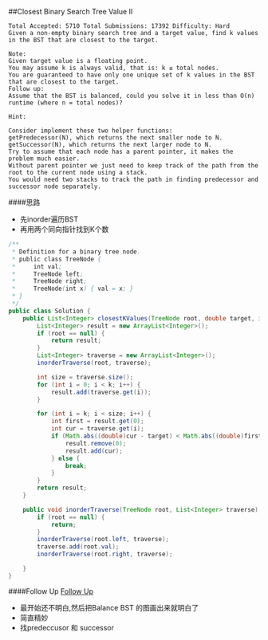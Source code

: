 ##Closest Binary Search Tree Value II

	Total Accepted: 5710 Total Submissions: 17392 Difficulty: Hard
	Given a non-empty binary search tree and a target value, find k values in the BST that are closest to the target.

	Note:
	Given target value is a floating point.
	You may assume k is always valid, that is: k ≤ total nodes.
	You are guaranteed to have only one unique set of k values in the BST that are closest to the target.
	Follow up:
	Assume that the BST is balanced, could you solve it in less than O(n) runtime (where n = total nodes)?

	Hint:

	Consider implement these two helper functions:
	getPredecessor(N), which returns the next smaller node to N.
	getSuccessor(N), which returns the next larger node to N.
	Try to assume that each node has a parent pointer, it makes the problem much easier.
	Without parent pointer we just need to keep track of the path from the root to the current node using a stack.
	You would need two stacks to track the path in finding predecessor and successor node separately.

####思路
- 先inorder遍历BST
- 再用两个同向指针找到K个数

```java
/**
 * Definition for a binary tree node.
 * public class TreeNode {
 *     int val;
 *     TreeNode left;
 *     TreeNode right;
 *     TreeNode(int x) { val = x; }
 * }
 */
public class Solution {
    public List<Integer> closestKValues(TreeNode root, double target, int k) {
        List<Integer> result = new ArrayList<Integer>();
        if (root == null) {
            return result;
        }
        List<Integer> traverse = new ArrayList<Integer>();
        inorderTraverse(root, traverse);

        int size = traverse.size();
        for (int i = 0; i < k; i++) {
            result.add(traverse.get(i));
        }

        for (int i = k; i < size; i++) {
            int first = result.get(0);
            int cur = traverse.get(i);
            if (Math.abs((double)cur - target) < Math.abs((double)first - target)) {
                result.remove(0);
                result.add(cur);
            } else {
                break;
            }
        }
        return result;
    }

    public void inorderTraverse(TreeNode root, List<Integer> traverse) {
        if (root == null) {
            return;
        }
        inorderTraverse(root.left, traverse);
        traverse.add(root.val);
        inorderTraverse(root.right, traverse);

    }
}
```

####Follow Up
[Follow Up](https://leetcode.com/discuss/71820/java-5ms-iterative-following-hint-o-klogn-time-and-space)
- 最开始还不明白,然后把Balance BST 的图画出来就明白了
- 简直精妙
- 找predeccusor 和 successor
